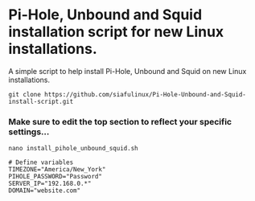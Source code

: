 # Pi-Hole, Unbound and Squid installation script for new Linux installations.

A simple script to help install Pi-Hole, Unbound and Squid on new Linux installations.

    git clone https://github.com/siafulinux/Pi-Hole-Unbound-and-Squid-install-script.git
    
### Make sure to edit the top section to reflect your specific settings...

    nano install_pihole_unbound_squid.sh

    # Define variables
    TIMEZONE="America/New_York"
    PIHOLE_PASSWORD="Password"
    SERVER_IP="192.168.0.*"
    DOMAIN="website.com"
